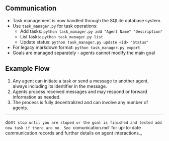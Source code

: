 ## Communication
- Task management is now handled through the SQLite database system.
- Use `task_manager.py` for task operations:
  - Add tasks: `python task_manager.py add "Agent Name" "Description"`
  - List tasks: `python task_manager.py list`
  - Update status: `python task_manager.py update <id> "Status"`
- For legacy markdown format: `python task_manager.py export`
- Goals are managed separately - agents cannot modify the main goal

## Example Flow
1. Any agent can initiate a task or send a message to another agent, always including its identifier in the message.
2. Agents process received messages and may respond or forward information as needed.
3. The process is fully decentralized and can involve any number of agents.

---
don`t stop until you are stoped or the goal is finished and tested add new task if there are no
_See `comunication.md` for up-to-date communication records and further details on agent interactions._
